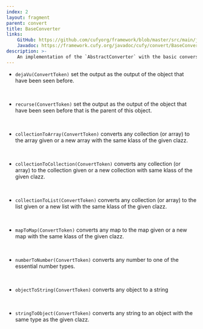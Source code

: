```yaml
---
index: 2
layout: fragment
parent: convert
title: BaseConverter
links:
    GitHub: https://github.com/cufyorg/framework/blob/master/src/main/java/cufy/convert/BaseConverter.java
    Javadoc: https://framework.cufy.org/javadoc/cufy/convert/BaseConverter.html
description: >-
    An implementation of the `AbstractConverter` with the basic conversions.
---
```


- `dejaVu(ConvertToken)` set the output as the output of the
object that have been seen before.
<br>

- `recurse(ConvertToken)` set the output as the output of the
object that have been seen before that is the parent of this object.
<br>

- `collectionToArray(ConvertToken)` converts any collection (or array)
to the array given or a new array with the same klass of the given clazz.
<br>

- `collectionToCollection(ConvertToken)` converts any collection (or array)
to the collection given or a new collection with same klass of the given clazz.
<br>

- `collectionToList(ConvertToken)` converts any collection (or array)
to the list given or a new list with the same klass of the given clazz.
<br>

- `mapToMap(ConvertToken)` converts any map to the map given or a new map
with the same klass of the given clazz.
<br>

- `numberToNumber(ConvertToken)` converts any number to one of the essential number types.
<br>

- `objectToString(ConvertToken)` converts any object to a string
<br>

- `stringToObject(ConvertToken)` converts any string to an object with
the same type as the given clazz.
<br>